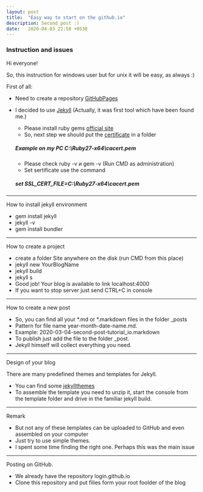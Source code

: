 ```yaml
---
layout: post
title:  "Easy way to start on the github.io"
description: Second post :)
date:   2020-04-03 22:58 +0530
---
```

### Instruction and issues

Hi everyone!

So, this instruction for windows user but for unix it will be easy, as always :)

First of all:

* Need to create a repository [GitHubPages](https://pages.github.com/)

* 	I decided to use [Jekyll]( https://jekyllrb.com/)  (Actually, it was first tool which have been found me.)
	
	* Please install ruby gems [official site](https://rubyinstaller.org/)
	* So, next step we should put the [certificate](https://gist.github.com/agragregra/53d8b9cc22c3f14d6ad6dc536c66fe14) in a folder
	##### Example on my PC C:\Ruby27-x64\cacert.pem 
	* Please check  ruby -v и gem -v (Run CMD as administration)
    * Set sertificate use the command
	##### set SSL_CERT_FILE=C:\Ruby27-x64\cacert.pem
	
***
How to install jekyll environment

* gem install jekyll
* jekyll -v
* gem install bundler

***
How to create a project

* create a folder Site anywhere on the disk (run CMD from this plaсe)
* jekyll new YourBlogName
* jekyll build
* jekyll s
* Good job! Your blog is available to link localhost:4000
* If you want to stop server just send CTRL+C in console

***

How to create a new post

* So, you can find all your *.md or *.markdown files in the folder _posts
* Pattern for file name  year-month-date-name.md. 
* Example: 2020-03-04-second-post-tutorial_io.markdown
* To publish just add the file to the folder _post. 
* Jekyll himself will collect everything you need.

***
Design of your blog

There are many predefined themes and templates for Jekyll.

* You can find some [jekyllthemes](https://rubyinstaller.org/)
* To assemble the template you need to unzip it, start the console from the template folder and drive in the familiar jekyll build.

***
Remark
* But not any of these templates can be uploaded to GitHub and even assembled on your computer
* Just try to use simple themes.
* I spent some time finding the right one. Perhaps this was the main issue

***
Posting on GitHub.

* We already have the repository login.github.io
* Clone this repository and put filies form your root foolder of the blog